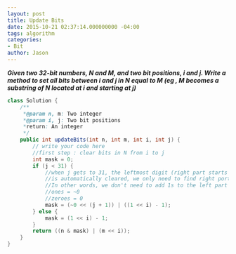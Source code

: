```yaml
---
layout: post
title: Update Bits
date: 2015-10-21 02:37:14.000000000 -04:00
tags: algorithm
categories:
- Bit
author: Jason
---
```

<p><strong><em>Given two 32-bit numbers, N and M, and two bit positions, i and j. Write a method to set all bits between i and j in N equal to M (eg , M becomes a substring of N located at i and starting at j)</em></strong></p>


``` java
class Solution {
    /**
     *@param n, m: Two integer
     *@param i, j: Two bit positions
     *return: An integer
     */
    public int updateBits(int n, int m, int i, int j) {
        // write your code here
        //first step : clear bits in N from i to j
        int mask = 0;
        if (j < 31) {
            //when j gets to 31, the leftmost digit (right part starts from 0)
            //is automatically cleared, we only need to find right portion
            //In other words, we don't need to add 1s to the left part
            //ones = ~0 
            //zeroes = 0
            mask = (~0 << (j + 1)) | ((1 << i) - 1);
        } else {
            mask = (1 << i) - 1;
        }
        return ((n & mask) | (m << i));
    }
}
```
